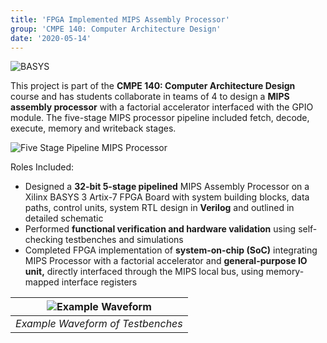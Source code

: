 ```yaml
---
title: 'FPGA Implemented MIPS Assembly Processor'
group: 'CMPE 140: Computer Architecture Design'
date: '2020-05-14'
---
```

![BASYS](/images/basys-board.jpg)

This project is part of the **CMPE 140: Computer Architecture Design** course and has students collaborate in teams of 4 to design a **MIPS assembly processor** with a factorial accelerator interfaced with the GPIO module. The five-stage MIPS processor pipeline included fetch, decode, execute, memory and writeback stages.

![Five Stage Pipeline MIPS Processor](/images/five-stage-pipeline.png)

Roles Included:
- Designed a **32-bit 5-stage pipelined** MIPS Assembly Processor on a Xilinx BASYS 3 Artix-7 FPGA Board with system building blocks, data paths, control units, system RTL design in **Verilog** and outlined in detailed schematic
- Performed **functional verification and hardware validation** using self-checking testbenches and simulations
- Completed FPGA implementation of **system-on-chip (SoC)** integrating MIPS Processor with a factorial accelerator and **general-purpose IO unit,** directly interfaced through the MIPS local bus, using memory-mapped interface registers

| ![Example Waveform](/images/example-waveform.jpg) |
|:--:|
| *Example Waveform of Testbenches* |
